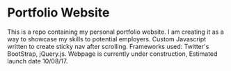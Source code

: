 # Portfolio Website
  This is a repo containing my personal portfolio website. I am creating it as a way to showcase my skills to potential employers.
Custom Javascript written to create sticky nav after scrolling. Frameworks used: Twitter's BootStrap, jQuery.js.
Webpage is currently under construction, Estimated launch date 10/08/17.
